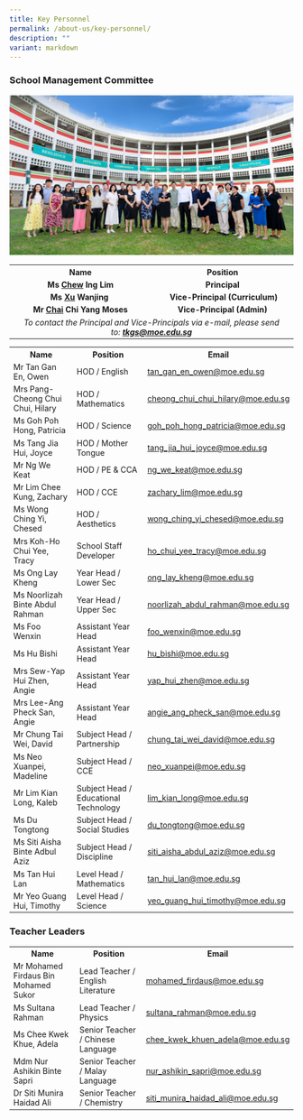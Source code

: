 ```yaml
---
title: Key Personnel
permalink: /about-us/key-personnel/
description: ""
variant: markdown
---
```

<h3><strong>School Management Committee</strong></h3>

<img src="/images/About_us/Key_personnel/SMC_24.jpg"><br>
<table>
<tbody>
<tr>
<th style="text-align: center;" width="50%">Name</th>
<th style="text-align: center;" width="50%">Position</th>
</tr>
<tr>
	<td style="text-align: center;"><strong>Ms <u>Chew</u> Ing Lim</strong></td>
<td style="text-align: center;"><strong>Principal</strong></td>
</tr>
<tr>
	<td style="text-align: center;"><strong>Ms <u>Xu</u> Wanjing&nbsp;</strong></td>
<td style="text-align: center;">&nbsp;<strong>Vice-Principal (Curriculum)</strong></td>
</tr>
<tr>
	<td style="text-align: center;"><strong>Mr <u>Chai</u> Chi Yang Moses</strong></td>
<td style="text-align: center;"><strong>Vice-Principal (Admin)</strong></td>
</tr>
<tr>
<td style="text-align: center;" colspan="2"><em>To contact the Principal and Vice-Principals via e-mail, please send to:&nbsp;<a href="mailto:tkgs@moe.edu.sg" target=""><strong>tkgs@moe.edu.sg</strong></a></em></td>
</tr>
</tbody>
</table>
<table>
<tbody>
<tr>
<th style="text-align: center;" width="33%">Name</th>
<th style="text-align: center;" width="33%">Position</th>
<th style="text-align: center;" width="33%">Email</th>
</tr>
<tr>
	<td>Mr Tan Gan En, Owen </td>
<td>HOD / English</td>
<td><a href="mailto:tan_gan_en_owen@moe.edu.sg" target="">tan_gan_en_owen@moe.edu.sg</a></td>
</tr>
<tr>
<td>Mrs Pang-Cheong Chui Chui, Hilary</td>
<td>HOD / Mathematics</td>
<td><a href="mailto:cheong_chui_chui_hilary@moe.edu.sg" target="">cheong_chui_chui_hilary@moe.edu.sg</a></td>
</tr>
<tr>
<td>Ms Goh Poh Hong, Patricia</td>
<td>HOD / Science</td>
<td><a href="mailto:goh_poh_hong_patricia@moe.edu.sg" target="">goh_poh_hong_patricia@moe.edu.sg</a></td>
</tr>
<tr>
<td>Ms Tang Jia Hui, Joyce</td>
<td>HOD / Mother Tongue</td>
<td><a href="mailto:tang_jia_hui_joyce@moe.edu.sg" target="">tang_jia_hui_joyce@moe.edu.sg</a></td>
</tr>
<tr>
<td>Mr Ng We Keat</td>
<td>HOD / PE &amp; CCA</td>
<td><a href="mailto:Ng_We_Keat@moe.edu.sg" target="">ng_we_keat@moe.edu.sg</a></td>
</tr>
	<tr>
<td>Mr Lim Chee Kung, Zachary</td>
<td>HOD / CCE</td>
<td><a href="mailto:zachary_lim@moe.edu.sg" target="">zachary_lim@moe.edu.sg</a></td>
</tr>
<tr>
<td>Ms Wong Ching Yi, Chesed</td>
<td>HOD / Aesthetics</td>
<td><a href="mailto:wong_ching_yi_chesed@moe.edu.sg" target="">wong_ching_yi_chesed@moe.edu.sg</a></td>
</tr>
<tr>
<td>Mrs Koh-Ho Chui Yee, Tracy</td>
<td>School Staff Developer</td>
<td><a href="mailto:ho_chui_yee_tracy@moe.edu.sg" target="">ho_chui_yee_tracy@moe.edu.sg</a></td>
</tr>
<tr>
<td>Ms Ong Lay Kheng</td>
<td>Year Head / Lower Sec</td>
<td><a href="mailto:Ong_Lay_Kheng@moe.edu.sg" target="">ong_lay_kheng@moe.edu.sg</a></td>
</tr>
<tr>
<td>Ms Noorlizah Binte Abdul Rahman</td>
<td>Year Head / Upper Sec</td>
<td><a href="mailto:noorlizah_abdul_rahman@moe.edu.sg" target="">noorlizah_abdul_rahman@moe.edu.sg</a></td>
</tr>
<tr>
<td>Ms Foo Wenxin</td>
<td>Assistant Year Head</td>
<td><a href="mailto:foo_wenxin@moe.edu.sg" target="">foo_wenxin@moe.edu.sg</a></td>
</tr>
	<tr>
<td>Ms Hu Bishi</td>
<td>Assistant Year Head</td>
<td><a href="mailto:hu_bishi@moe.edu.sg" target="">hu_bishi@moe.edu.sg</a></td>
</tr>
<tr>
<td>Mrs Sew-Yap Hui Zhen, Angie</td>
<td>Assistant Year Head</td>
<td><a href="mailto:yap_hui_zhen@moe.edu.sg" target="">yap_hui_zhen@moe.edu.sg</a></td>
</tr>
<tr>
<td>Mrs Lee-Ang Pheck San, Angie</td>
<td>Assistant Year Head</td>
<td><a href="mailto:angie_ang_pheck_san@moe.edu.sg" target="">angie_ang_pheck_san@moe.edu.sg</a></td>
</tr>
	<tr>
<td>Mr Chung Tai Wei, David</td>
<td>Subject Head / Partnership</td>
<td><a href="mailto:chung_tai_wei_david@moe.edu.sg" target="">chung_tai_wei_david@moe.edu.sg</a></td>
</tr>
	<tr>
<td>Ms Neo Xuanpei, Madeline</td>
<td>Subject Head / CCE</td>
<td><a href="mailto:neo_xuanpei@moe.edu.sg" target="">neo_xuanpei@moe.edu.sg</a></td>
</tr>
		<tr>
<td>Mr Lim Kian Long, Kaleb</td>
<td>Subject Head / Educational Technology</td>
<td><a href="mailto:lim_kian_long@moe.edu.sg" target="">lim_kian_long@moe.edu.sg</a></td>
</tr>
<tr>
<td>Ms Du Tongtong</td>
<td>Subject Head / Social Studies</td>
<td><a href="mailto:du_tongtong@moe.edu.sg" target="">du_tongtong@moe.edu.sg</a></td>
</tr>
		<tr>
<td>Ms Siti Aisha Binte Adbul Aziz</td>
<td>Subject Head / Discipline</td>
<td><a href="mailto:siti_aisha_abdul_aziz@moe.edu.sg" target="">siti_aisha_abdul_aziz@moe.edu.sg</a></td>
</tr>
<tr>
<td>Ms Tan Hui Lan</td>
<td>Level Head / Mathematics</td>
<td><a href="mailto:tan_hui_lan@moe.edu.sg" target="">tan_hui_lan@moe.edu.sg</a></td>
</tr>
<tr>
<td>Mr Yeo Guang Hui, Timothy</td>
<td>Level Head / Science</td>
<td><a href="mailto:yeo_guang_hui_timothy@moe.edu.sg" target="">yeo_guang_hui_timothy@moe.edu.sg</a></td>
</tr>
</tbody>
</table>
<p></p>
<h3><strong>Teacher Leaders</strong></h3>
<table>
<tbody>
<tr>
<th style="text-align: center;" width="33%">Name</th>
<th style="text-align: center;" width="33%">Position</th>
<th style="text-align: center;" width="33%">Email</th>
</tr>
	<tr>
<td>Mr Mohamed Firdaus Bin Mohamed Sukor</td>
<td>Lead Teacher / English Literature</td>
<td><a href="mailto:mohamed_firdaus@moe.edu.sg" target="">mohamed_firdaus@moe.edu.sg</a></td>
</tr>
<tr>
<td>Ms Sultana Rahman</td>
<td>Lead Teacher / Physics</td>
<td><a href="mailto:sultana_rahman@moe.edu.sg" target="">sultana_rahman@moe.edu.sg</a></td>
</tr>
	<tr>
<td>Ms Chee Kwek Khue, Adela</td>
<td>Senior Teacher / Chinese Language</td>
<td><a href="mailto:chee_kwek_khuen_adela@moe.edu.sg" target="">chee_kwek_khuen_adela@moe.edu.sg</a></td>
</tr>
<tr>
<td>Mdm Nur Ashikin Binte Sapri</td>
<td>Senior Teacher / Malay Language</td>
<td><a href="mailto:nur_ashikin_sapri@moe.edu.sg" target="">nur_ashikin_sapri@moe.edu.sg</a></td>
</tr>
	<tr>
<td>Dr Siti Munira Haidad Ali</td>
<td>Senior Teacher / Chemistry</td>
<td><a href="mailto:siti_munira_haidad_ali@moe.edu.sg" target="">siti_munira_haidad_ali@moe.edu.sg</a></td>
</tr>
</tbody>
</table>